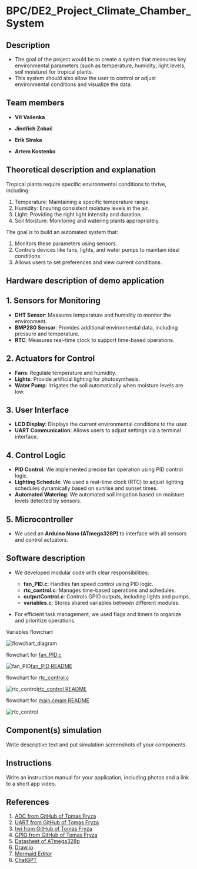 # BPC/DE2_Project_Climate_Chamber_System

## Description
 - The goal of the project would be to create a system that measures key environmental parameters (such as temperature, humidity, light levels, soil moisture) for tropical plants.
 - This system should also allow the user to control or adjust environmental conditions and visualize the data.

## Team members

- **Vít Vašenka**


- **Jindřich Zobač**


- **Erik Straka**


- **Artem Kostenko**


## Theoretical description and explanation

Tropical plants require specific environmental conditions to thrive, including:

 1. Temperature: Maintaining a specific temperature range.
 2. Humidity: Ensuring consistent moisture levels in the air.
 3. Light: Providing the right light intensity and duration.
 4. Soil Moisture: Monitoring and watering plants appropriately.

The goal is to build an automated system that:

 1. Monitors these parameters using sensors.
 2. Controls devices like fans, lights, and water pumps to maintain ideal conditions.
 3. Allows users to set preferences and view current conditions.


## Hardware description of demo application


## 1. Sensors for Monitoring
- **DHT Sensor**: Measures temperature and humidity to monitor the environment.
- **BMP280 Sensor**: Provides additional environmental data, including pressure and temperature.
- **RTC**: Measures real-time clock to support time-based operations.

## 2. Actuators for Control
- **Fans**: Regulate temperature and humidity.
- **Lights**: Provide artificial lighting for photosynthesis.
- **Water Pump**: Irrigates the soil automatically when moisture levels are low.

## 3. User Interface
- **LCD Display**: Displays the current environmental conditions to the user.
- **UART Communication**: Allows users to adjust settings via a terminal interface.

## 4. Control Logic
- **PID Control**: We implemented precise fan operation using PID control logic.
- **Lighting Schedule**: We used a real-time clock (RTC) to adjust lighting schedules dynamically based on sunrise and sunset times.
- **Automated Watering**: We automated soil irrigation based on moisture levels detected by sensors.

## 5. Microcontroller
- We used an **Arduino Nano (ATmega328P)** to interface with all sensors and control actuators.







## Software description
- We developed modular code with clear responsibilities:
  - **fan_PID.c**: Handles fan speed control using PID logic.
  - **rtc_control.c**: Manages time-based operations and schedules.
  - **outputControl.c**: Controls GPIO outputs, including lights and pumps.
  - **variables.c**: Stores shared variables between different modules.

- For efficient task management, we used flags and timers to organize and prioritize operations.

Variables flowchart

![flowchart_diagram](images/DE_2_diagram.svg)

flowchart for [fan_PID.c](lib/fan_PID.c)

![fan_PID](images/fan_PID.svg)[fan_PID README](lib/fan_senzor/fan_PID.md)

flowchart for [rtc_control.c](lib/rtc_control.c)

![rtc_control](images/rtc_control.svg)[rtc_control README](lib/RTC/rtc_control.md)

flowchart for [main.c](src/main.c)[main README](src/main.md)

![rtc_control](images/main.svg)











## Component(s) simulation

Write descriptive text and put simulation screenshots of your components.

## Instructions

Write an instruction manual for your application, including photos and a link to a short app video.

## References
1. [ADC from GitHub of Tomas Fryza](https://github.com/tomas-fryza/avr-course/tree/master/archive/labx-adc)
2. [UART from GitHub of Tomas Fryza](https://github.com/tomas-fryza/avr-course/tree/master/lab5-uart)
3. [twi from GitHub of Tomas Fryza](https://github.com/tomas-fryza/avr-course/tree/master/solutions/lab6-i2c-scan/lib/twi)
4. [GPIO from GitHub of Tomas Fryza](https://github.com/tomas-fryza/avr-course/tree/master/lab2-gpio)
5. [Datasheet of ATmega328p](https://www.microchip.com/en-us/product/ATmega328p)
6. [Draw.io](https://app.diagrams.net)
7. [Mermaid Editor](https://mermaid-js.github.io)
8. [ChatGPT](https://chatgpt.com)
